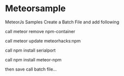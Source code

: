  # Meteorsample
MeteorJs Samples
Create a Batch File and add following 

call meteor remove npm-container

call meteor update meteorhacks:npm

call npm install serialport

call npm install meteor-npm


then save call batch file...
